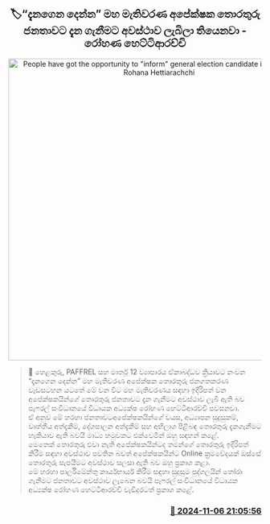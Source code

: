 <p align='center'><b><h2 align='center' title='People have got the opportunity to "inform" general election candidate information - Rohana Hettiarachchi'>🏷“දැනගෙන දෙන්න” මහ මැතිවරණ අපේක්ෂක තොරතුරු ජනතාවට දැන ගැනීමට අවස්ථාව ලැබිලා තියෙනවා - රෝහණ හෙට්ටිආරච්චි</h2></b></p>
<p align='center'><img src='https://helakuru.sgp1.cdn.digitaloceanspaces.com/esana/images/lib/rohana-hettiarachchi-helakuru-cc.jpg' width='600' alt='People have got the opportunity to "inform" general election candidate information - Rohana Hettiarachchi'></p>

>📝 හෙළකුරු, PAFFREL සහ මාර්තු 12 ව්‍යාපාරය ඒකාබද්ධව ක්‍රියාවට නංවන “දැනගෙන දෙන්න” මහ මැතිවරණ අපේක්ෂක තොරතුරු ජනගතකරණ වැඩසටහන යටතේ මේ වන විට මහ මැතිවරණය සඳහා ඉදිරිපත් වන අපේක්ෂකයින්ගේ තොරතුරු ජනතාවට දැන ගැනීමට අවස්ථාව ලැබී ඇති බව පැෆරල් සංවිධානයේ විධායක අධ්‍යක්ෂ රෝහණ හෙට්ටිආරච්චි පවසනවා.<br>ඒ අනුව මේ හරහා ජනතාවට ​අපේක්ෂකයින්ගේ වයස, අධ්‍යාපන සුදුසුකම්, වෘත්තීය අත්දැකීම්, දේශපාලන අත්දැකීම් සහ අභිලාශ පිළිබඳ තොරතුරු දැනගැනීමට හැකියාව ඇති බවයි මාධ්‍ය හමුවකට එක්වෙමින් ඔහු සඳහන් කළේ.<br>මෙතෙක් තොරතුරු එවා නැති අපේක්ෂකයින්ටද තමන්ගේ තොරතුරු ඉදිරිපත් කිරීම සඳහා අවස්ථාව පවතින බවත් අපේක්ෂකයින්ට Online ක්‍රමවේදයක් ඔස්සේ තොරතුරු සැපයීමට අවස්ථාව සලසා ඇති බව ඔහු ප්‍රකාශ කළා.<br>මේ හරහා පාර්ලිමේන්තු කාර්යභාර්ය කිරීම සඳහා සුදුසුම පුද්ගලයින් තෝරා ගැනීමට ජනතාවට අවස්ථාව ලැබෙන බවයි පැෆරල් සංවිධානයේ විධායක අධ්‍යක්ෂ රෝහණ හෙට්ටිආරච්චි වැඩිදුරටත් ප්‍රකාශ කළේ.<br>

<h3 align='right'><a href='https://www.helakuru.lk/esana/p/104819/'>📅 2024-11-06 21:05:56</a></h3>
